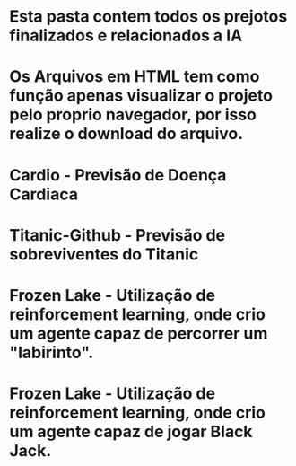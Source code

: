 # Esta pasta contem todos os prejotos finalizados e relacionados a IA

# Os Arquivos em HTML tem como função apenas visualizar o projeto pelo proprio navegador, por isso realize o download do arquivo.

# Cardio - Previsão de Doença Cardiaca

# Titanic-Github - Previsão de sobreviventes do Titanic

# Frozen Lake - Utilização de reinforcement learning, onde crio um agente capaz de percorrer um "labirinto".

# Frozen Lake - Utilização de reinforcement learning, onde crio um agente capaz de jogar Black Jack.
